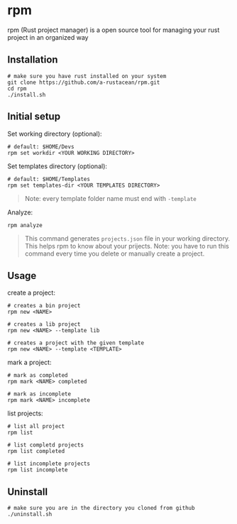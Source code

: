 # rpm

rpm (Rust project manager) is a open source tool for managing your rust project in an organized way

## Installation

```console
# make sure you have rust installed on your system
git clone https://github.com/a-rustacean/rpm.git
cd rpm
./install.sh
```

## Initial setup

Set working directory (optional):

```console
# default: $HOME/Devs
rpm set workdir <YOUR WORKING DIRECTORY>
```

Set templates directory (optional):

```console
# default: $HOME/Templates
rpm set templates-dir <YOUR TEMPLATES DIRECTORY>
```
> Note: every template folder name must end with `-template`

Analyze:

```console
rpm analyze
```

> This command generates `projects.json` file in your working directory. This helps rpm to know about your prijects.
> Note: you have to run this command every time you delete or manually create a project.

## Usage

create a project:

```console
# creates a bin project
rpm new <NAME>

# creates a lib project
rpm new <NAME> --template lib

# creates a project with the given template
rpm new <NAME> --template <TEMPLATE>
```

mark a project:

```console
# mark as completed
rpm mark <NAME> completed

# mark as incomplete
rpm mark <NAME> incomplete
```

list projects:

```console
# list all project
rpm list

# list completd projects
rpm list completed

# list incomplete projects
rpm list incomplete
```

## Uninstall

```console
# make sure you are in the directory you cloned from github
./uninstall.sh
```
